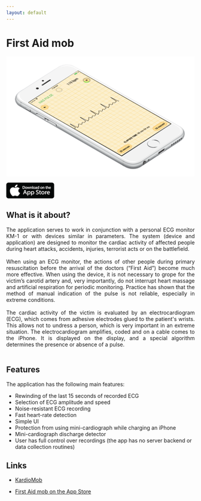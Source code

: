 ```yaml
---
layout: default
---
```


# First Aid mob

![intro](./assets/images/famob.png)

[![](./assets/images/app-store.png)](https://apps.apple.com/us/app/id1474445891)

## What is it about?

<div style="text-align: justify;">
The application serves to work in conjunction with a personal ECG monitor KM-1 or with devices similar in parameters. The system (device and application) are designed to monitor the cardiac activity of affected people during heart attacks, accidents, injuries, terrorist acts or on the battlefield. 
<br/><br/>
When using an ECG monitor, the actions of other people during primary resuscitation before the arrival of the doctors (“First Aid”) become much more effective. When using the device, it is not necessary to grope for the victim’s carotid artery and, very importantly, do not interrupt heart massage and artificial respiration for periodic monitoring. Practice has shown that the method of manual indication of the pulse is not reliable, especially in extreme conditions.
<br/><br/>
The cardiac activity of the victim is evaluated by an electrocardiogram (ECG), which comes from adhesive electrodes glued to the patient's wrists. This allows not to undress a person, which is very important in an extreme situation. The electrocardiogram amplifies, coded and on a cable comes to the iPhone. It is displayed on the display, and a special algorithm determines the presence or absence of a pulse.
</div>

<br/>

## Features

The application has the following main features:

* Rewinding of the last 15 seconds of recorded ECG
* Selection of ECG amplitude and speed
* Noise-resistant ECG recording
* Fast heart-rate detection
* Simple UI
* Protection from using mini-cardiograph while charging an iPhone
* Mini-cardiograph discharge detector
* User has full control over recordings (the app has no server backend or data collection routines)

## Links

* [KardioMob](https://ecgmobile.github.io)

* [First Aid mob on the App Store](https://apps.apple.com/us/app/id1474445891)

```
```
